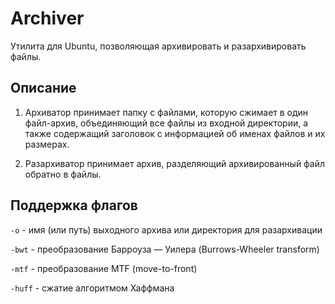 # Archiver

Утилита для Ubuntu, позволяющая архивировать и разархивировать файлы.

## Описание

1. Архиватор принимает папку с файлами, которую сжимает в один файл-архив, объединяющий все файлы из входной директории, а также содержащий заголовок с информацией об именах файлов и их размерах.

2. Разархиватор принимает архив, разделяющий архивированный файл обратно в файлы.

## Поддержка флагов

``-o`` - имя (или путь) выходного архива или директория для разархивации 

``-bwt`` - преобразование Барроуза — Уилера (Burrows-Wheeler transform)

``-mtf`` - преобразование MTF (move-to-front)

``-huff`` - сжатие алгоритмом Хаффмана
